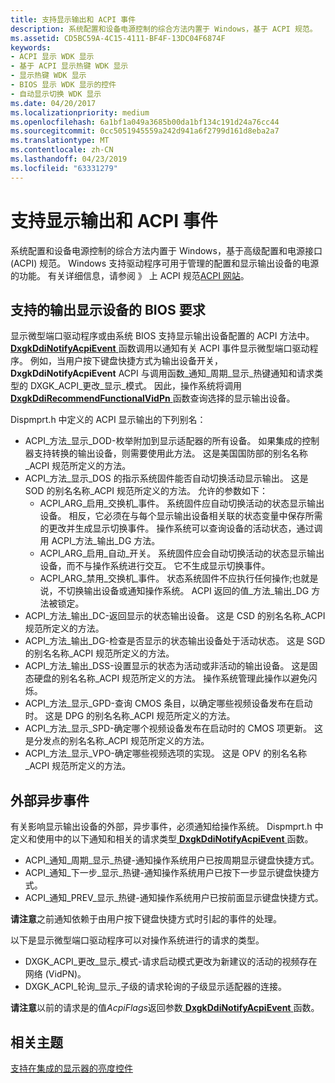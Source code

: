 ```yaml
---
title: 支持显示输出和 ACPI 事件
description: 系统配置和设备电源控制的综合方法内置于 Windows，基于 ACPI 规范。
ms.assetid: CD5BC59A-4C15-4111-BF4F-13DC04F6874F
keywords:
- ACPI 显示 WDK 显示
- 基于 ACPI 显示热键 WDK 显示
- 显示热键 WDK 显示
- BIOS 显示 WDK 显示的控件
- 自动显示切换 WDK 显示
ms.date: 04/20/2017
ms.localizationpriority: medium
ms.openlocfilehash: 6a1bf1a049a3685b00da1bf134c191d24a76cc44
ms.sourcegitcommit: 0cc5051945559a242d941a6f2799d161d8eba2a7
ms.translationtype: MT
ms.contentlocale: zh-CN
ms.lasthandoff: 04/23/2019
ms.locfileid: "63331279"
---
```

# <a name="supporting-display-output-and-acpi-events"></a>支持显示输出和 ACPI 事件


系统配置和设备电源控制的综合方法内置于 Windows，基于高级配置和电源接口 (ACPI) 规范。 Windows 支持驱动程序可用于管理的配置和显示输出设备的电源的功能。 有关详细信息，请参阅 》 上 ACPI 规范[ACPI 网站](https://go.microsoft.com/fwlink/p/?linkid=57185)。

## <a name="span-idbiosrequirementstosupportdisplayoutputdevicesspanspan-idbiosrequirementstosupportdisplayoutputdevicesspanspan-idbiosrequirementstosupportdisplayoutputdevicesspanbios-requirements-to-support-display-output-devices"></a><span id="BIOS_Requirements_to_Support_Display_Output_Devices"></span><span id="bios_requirements_to_support_display_output_devices"></span><span id="BIOS_REQUIREMENTS_TO_SUPPORT_DISPLAY_OUTPUT_DEVICES"></span>支持的输出显示设备的 BIOS 要求


显示微型端口驱动程序或由系统 BIOS 支持显示输出设备配置的 ACPI 方法中。 [ **DxgkDdiNotifyAcpiEvent** ](https://msdn.microsoft.com/library/windows/hardware/ff559695)函数调用以通知有关 ACPI 事件显示微型端口驱动程序。 例如，当用户按下键盘快捷方式为输出设备开关， **DxgkDdiNotifyAcpiEvent** ACPI 与调用函数\_通知\_周期\_显示\_热键通知和请求类型的 DXGK\_ACPI\_更改\_显示\_模式。 因此，操作系统将调用[ **DxgkDdiRecommendFunctionalVidPn** ](https://msdn.microsoft.com/library/windows/hardware/ff559775)函数查询选择的显示输出设备。

Dispmprt.h 中定义的 ACPI 显示输出的下列别名：

-   ACPI\_方法\_显示\_DOD-枚举附加到显示适配器的所有设备。 如果集成的控制器支持转换的输出设备，则需要使用此方法。 这是美国国防部的别名名称\_ACPI 规范所定义的方法。
-   ACPI\_方法\_显示\_DOS 的指示系统固件能否自动切换活动显示输出。 这是 SOD 的别名名称\_ACPI 规范所定义的方法。 允许的参数如下：
    -   ACPI\_ARG\_启用\_交换机\_事件。 系统固件应自动切换活动的状态显示输出设备。 相反，它必须在与每个显示输出设备相关联的状态变量中保存所需的更改并生成显示切换事件。 操作系统可以查询设备的活动状态，通过调用 ACPI\_方法\_输出\_DG 方法。
    -   ACPI\_ARG\_启用\_自动\_开关。 系统固件应会自动切换活动的状态显示输出设备，而不与操作系统进行交互。 它不生成显示切换事件。
    -   ACPI\_ARG\_禁用\_交换机\_事件。 状态系统固件不应执行任何操作;也就是说，不切换输出设备或通知操作系统。 ACPI 返回的值\_方法\_输出\_DG 方法被锁定。
-   ACPI\_方法\_输出\_DC-返回显示的状态输出设备。 这是 CSD 的别名名称\_ACPI 规范所定义的方法。
-   ACPI\_方法\_输出\_DG-检查是否显示的状态输出设备处于活动状态。 这是 SGD 的别名名称\_ACPI 规范所定义的方法。
-   ACPI\_方法\_输出\_DSS-设置显示的状态为活动或非活动的输出设备。 这是固态硬盘的别名名称\_ACPI 规范所定义的方法。 操作系统管理此操作以避免闪烁。
-   ACPI\_方法\_显示\_GPD-查询 CMOS 条目，以确定哪些视频设备发布在启动时。 这是 DPG 的别名名称\_ACPI 规范所定义的方法。
-   ACPI\_方法\_显示\_SPD-确定哪个视频设备发布在启动时的 CMOS 项更新。 这是分发点的别名名称\_ACPI 规范所定义的方法。
-   ACPI\_方法\_显示\_VPO-确定哪些视频选项的实现。 这是 OPV 的别名名称\_ACPI 规范所定义的方法。

## <a name="span-idexternalasynchronouseventsspanspan-idexternalasynchronouseventsspanspan-idexternalasynchronouseventsspanexternal-asynchronous-events"></a><span id="External_Asynchronous_Events"></span><span id="external_asynchronous_events"></span><span id="EXTERNAL_ASYNCHRONOUS_EVENTS"></span>外部异步事件


有关影响显示输出设备的外部，异步事件，必须通知给操作系统。 Dispmprt.h 中定义和使用中的以下通知和相关的请求类型[ **DxgkDdiNotifyAcpiEvent** ](https://msdn.microsoft.com/library/windows/hardware/ff559695)函数。

-   ACPI\_通知\_周期\_显示\_热键-通知操作系统用户已按周期显示键盘快捷方式。
-   ACPI\_通知\_下一步\_显示\_热键-通知操作系统用户已按下一步显示键盘快捷方式。
-   ACPI\_通知\_PREV\_显示\_热键-通知操作系统用户已按前面显示键盘快捷方式。

**请注意**之前通知依赖于由用户按下键盘快捷方式时引起的事件的处理。

 

以下是显示微型端口驱动程序可以对操作系统进行的请求的类型。

-   DXGK\_ACPI\_更改\_显示\_模式-请求启动模式更改为新建议的活动的视频存在网络 (VidPN)。
-   DXGK\_ACPI\_轮询\_显示\_子级的请求轮询的子级显示适配器的连接。

**请注意**以前的请求是的值*AcpiFlags*返回参数[ **DxgkDdiNotifyAcpiEvent** ](https://msdn.microsoft.com/library/windows/hardware/ff559695)函数。

 

## <a name="span-idrelatedtopicsspanrelated-topics"></a><span id="related_topics"></span>相关主题


[支持在集成的显示器的亮度控件](supporting-brightness-controls-on-integrated-display-panels.md)

 

 






